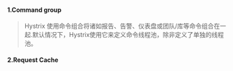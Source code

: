 #### 1.Command group
> Hystrix 使用命令组合将诸如报告、告警、仪表盘或团队/库等命令组合在一起.默认情况下，Hystrix使用它来定义命令线程池，除非定义了单独的线程池。

#### 2.Request Cache